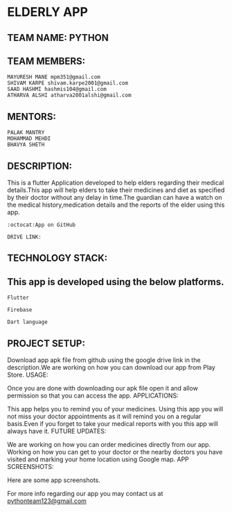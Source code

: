 # ELDERLY APP
## TEAM NAME: PYTHON
## TEAM MEMBERS:

    MAYURESH MANE mpm351@gmail.com
    SHIVAM KARPE shivam.karpe2001@gmail.com
    SAAD HASHMI hashmis104@gmail.com
    ATHARVA ALSHI atharva2001alshi@gmail.com

## MENTORS:

    PALAK MANTRY
    MOHAMMAD MEHDI
    BHAVYA SHETH

## DESCRIPTION:

This is a flutter Application developed to help elders regarding their medical details.This app will help elders to take their medicines and diet as specified by their doctor without any delay in time.The guardian can have a watch on the medical history,medication details and the reports of the elder using this app.

    :octocat:App on GitHub

    DRIVE LINK:

## TECHNOLOGY STACK:

## This app is developed using the below platforms.

    Flutter

    Firebase

    Dart language

## PROJECT SETUP:

Download app apk file from github using the google drive link in the description.We are working on how you can download our app from Play Store.
USAGE:

Once you are done with downloading our apk file open it and allow permission so that you can access the app.
APPLICATIONS:

This app helps you to remind you of your medicines. Using this app you will not miss your doctor appointments as it will remind you on a regular basis.Even if you forget to take your medical reports with you this app will always have it.
FUTURE UPDATES:

We are working on how you can order medicines directly from our app. Working on how you can get to your doctor or the nearby doctors you have visited and marking your home location using Google map.
APP SCREENSHOTS:

Here are some app screenshots.

For more info regarding our app you may contact us at pythonteam123@gmail.com
